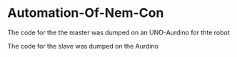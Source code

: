 # Automation-Of-Nem-Con
The code for the the master was dumped on an UNO-Aurdino for thte robot

The code for the slave was dumped on the Aurdino

